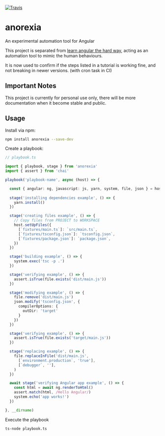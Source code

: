 [![Travis](https://img.shields.io/travis/trotyl/anorexia.svg)](https://travis-ci.org/trotyl/anorexia)

# anorexia
An experimental automation tool for Angular

This project is separated from [learn angular the hard way](https://github.com/trotyl/learn-angular), acting as an automation tool to mimic the human behaviours.

It is now used to confirm if the steps listed in a tutorial is working fine, and not breaking in newer versions. (with cron task in CI)

## Important Notes

This project is currently for personal use only, there will be more documentation when it become stable and public.

## Usage

Install via npm:

```bash
npm install anorexia --save-dev
```

Create a playbook:

```typescript
// playbook.ts

import { playbook, stage } from 'anorexia'
import { assert } from 'chai'

playbook('playbook-name', async (host) => {

  const { angular: ng, javascript: js, yarn, system, file, json } = host.extensions
  
  stage('installing dependencies example', () => {
    yarn.install()
  })

  stage('creating files example', () => {
    // Copy files from PROJECT to WORKSPACE
    host.setUpFiles({
      [`fixtures/main.ts`]: `src/main.ts`,
      [`fixtures/tsconfig.json`]: `tsconfig.json`,
      [`fixtures/package.json`]: `package.json`,
    })
  })

  stage('building example', () => {
    system.exec('tsc -p .')
  })

  stage('verifying example', () => {
    assert.isTrue(file.exists('dist/main.js'))
  })

  stage('modifying example', () => {
    file.remove('dist/main.js')
    json.modify('tsconfig.json', {
      compilerOptions: {
        outDir: 'target'
      }
    })
  })

  stage('verifying example', () => {
    assert.isTrue(file.exists('target/main.js'))
  })

  stage('replacing example', () => {
    file.replaceInFile('dist/main.js',
      [`environment.production`, 'true'],
      [`debugger`, ''],
    )
  })

  await stage('verifying Angular app example', () => {
    const html = await ng.renderToHtml()
    assert.match(html, /Hello Angular/)
    system.echo('app works!')
  })

}, __dirname)
```

Execute the playbook

```bash
ts-node playbook.ts
```
